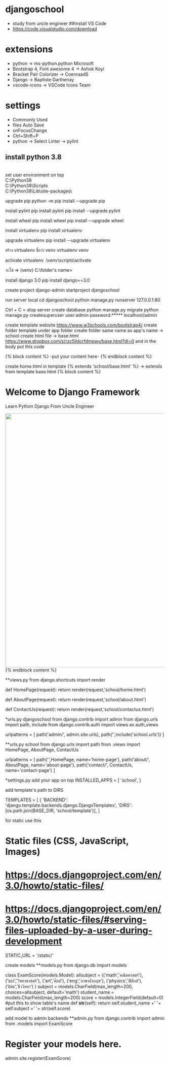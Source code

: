 # djangoschool
- study from uncle engineer
##install VS Code
- https://code.visualstudio.com/download

# extensions
- python -> ms-python.python Microsoft
- Bootstrap 4, Font awesome 4 -> Ashok Koyi
- Bracket Pair Colorizer -> CoenraadS
- Django -> Baptiste Darthenay
- vscode-icons -> VSCode Icons Team

# settings
- Commonly Used
- files Auto Save
- onFocusChange
- Ctrl+Shift+P
- python -> Select Linter -> pylint


## install python 3.8

<br> set user environment on top
<br>C:\Python38\
C:\Python38\Scripts\
C:\Python38\Lib\site-packages\

upgrade pip
python -m pip install --upgrade pip

install pylint
pip install pylint
pip install --upgrade pylint

install wheel
pip install wheel
pip install --upgrade wheel

install virtualenv
pip install virtualenv

upgrade virtualenv 
pip install --upgrade virtualenv

สร้าง virtualenv ชื่อว่า venv
virtualenv venv

activate virtualenv
.\venv\scripts\activate

จะได้ => (venv) C:\folder's name>

install django 3.0
pip install django==3.0

create project
django-admin startproject djangoschool



run server local
cd djangoschool
python manage.py runserver 127.0.0.1:80

Ctrl + C = stop server
create database
python manage.py migrate
python manage.py createsuperuser
user:admin
password:*****
localhost/admin

create template website
https://www.w3schools.com/bootstrap4/
create folder template under app folder
create folder same name as app's name -> school
create html file -> base.html 
https://www.dropbox.com/s/rzc5lldcrfdmpwy/base.html?dl=0
and in the body 
put this code
<div class="container">
{% block content %}
	-put your content here-
{% endblock content %}
</div>

create home.html in template
{% extends 'school/base.html' %} -> extends from template base.html
{% block content %}
<div class="container">
  <h1>Welcome to Django Framework</h1>
  <p>Learn Python Django From Uncle Engineer</p> 
  <img src="image address" width="800"></img>
</div>
{% endblock content %}

**views.py
from django.shortcuts import render

def HomePage(request):
    return render(request,'school/home.html')
	
def AboutPage(request):
    return render(request,'school/about.html')


def ContactUs(request):
    return render(request,'school/contactus.html')

*urls.py djangoschool
from django.contrib import admin
from django.urls import path, include
from django.contrib.auth import views as auth_views

urlpatterns = [
    path('admin/', admin.site.urls),
    path('',include('school.urls'))
]

**urls.py school
from django.urls import path
from .views import HomePage, AboutPage, ContactUs

urlpatterns = [
    path('',HomePage, name='home-page'),
    path('about/', AboutPage, name='about-page'),
    path('contact/', ContactUs, name='contact-page')
]

*settings.py
add your app on top
INSTALLED_APPS = [
    'school',
]	

add template's path to DIRS

TEMPLATES = [
    {
        'BACKEND': 'django.template.backends.django.DjangoTemplates',
        'DIRS': [os.path.join(BASE_DIR, 'school/template')],
]

for static use this
# Static files (CSS, JavaScript, Images)
# https://docs.djangoproject.com/en/3.0/howto/static-files/
# https://docs.djangoproject.com/en/3.0/howto/static-files/#serving-files-uploaded-by-a-user-during-development

STATIC_URL = '/static/'

create models
**models.py
from django.db import models

class ExamScore(models.Model):
    allsubject = (('math','คณิตศาสตร์'),
                    ('sci','วิทยาศาสตร์'),
                    ('art','ศิลป'),
                    ('eng','ภาษาอังกฤษ'),
                    ('physics','ฟิสิกส์'),
                    ('bio','ชีววิทยา')
                 )
    subject = models.CharField(max_length=200, choices=allsubject, default='math')
    student_name = models.CharField(max_length=200)
    score = models.IntegerField(default=0)
#put this to show table's name
    def __str__(self):
        return self.student_name +' '+ self.subject +' '+ str(self.score)
		
add model to admin backends
**admin.py
from django.contrib import admin
from .models import ExamScore
# Register your models here.
admin.site.register(ExamScore)




